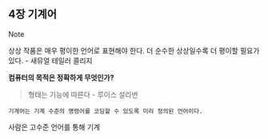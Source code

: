 ## 4장 기계어

> [!NOTE]
> 상상 작품은 매우 평이한 언어로 표현해야 한다.
> 더 순수한 상상일수록 더 평이할 필요가 있다. - 새뮤얼 테일러 콜리지

**컴퓨터의 목적은 정확하게 무엇인가?**

> 형태는 기능에 따른다 - 루이스 설리번

`기계어는 기계 수준의 명령어를 코딩할 수 있도록 미리 정의된 언어이다.`

사람은 고수준 언어를 통해 기계
